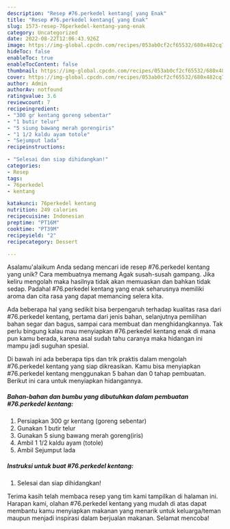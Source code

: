 ```yaml
---
description: "Resep #76.perkedel kentang{ yang Enak"
title: "Resep #76.perkedel kentang{ yang Enak"
slug: 1573-resep-76perkedel-kentang-yang-enak
category: Uncategorized
date: 2022-08-22T12:06:43.926Z
image: https://img-global.cpcdn.com/recipes/053ab0cf2cf65532/680x482cq70/76perkedel-kentang-foto-resep-utama.jpg
hideToc: false
enableToc: true
enableTocContent: false
thumbnail: https://img-global.cpcdn.com/recipes/053ab0cf2cf65532/680x482cq70/76perkedel-kentang-foto-resep-utama.jpg
cover: https://img-global.cpcdn.com/recipes/053ab0cf2cf65532/680x482cq70/76perkedel-kentang-foto-resep-utama.jpg
author: Admin
authorAv: notfound
ratingvalue: 3.6
reviewcount: 7
recipeingredient:
- "300 gr kentang goreng sebentar"
- "1 butir telur"
- "5 siung bawang merah gorengiris"
- "1 1/2 kaldu ayam totole"
- "Sejumput lada"
recipeinstructions:

- "Selesai dan siap dihidangkan!"
categories:
- Resep
tags:
- 76perkedel
- kentang

katakunci: 76perkedel kentang 
nutrition: 249 calories
recipecuisine: Indonesian
preptime: "PT16M"
cooktime: "PT39M"
recipeyield: "2"
recipecategory: Dessert

---
```



Asalamu'alaikum Anda sedang mencari ide resep #76.perkedel kentang yang unik? Cara membuatnya memang Agak susah-susah gampang. Jika keliru mengolah maka hasilnya tidak akan memuaskan dan bahkan tidak sedap. Padahal #76.perkedel kentang yang enak seharusnya memiliki aroma dan cita rasa yang dapat memancing selera kita.


Ada beberapa hal yang sedikit bisa berpengaruh terhadap kualitas rasa dari #76.perkedel kentang, pertama dari jenis bahan, selanjutnya pemilihan bahan segar dan bagus, sampai cara membuat dan menghidangkannya. Tak perlu bingung kalau mau menyiapkan #76.perkedel kentang enak di mana pun kamu berada, karena asal sudah tahu caranya maka hidangan ini mampu jadi suguhan spesial.




Di bawah ini ada beberapa tips dan trik praktis dalam mengolah #76.perkedel kentang yang siap dikreasikan. Kamu bisa menyiapkan #76.perkedel kentang menggunakan 5 bahan dan 0 tahap pembuatan. Berikut ini cara untuk menyiapkan hidangannya.

<!--inarticleads1-->

##### Bahan-bahan dan bumbu yang dibutuhkan dalam pembuatan #76.perkedel kentang:

1. Persiapkan 300 gr kentang (goreng sebentar)
1. Gunakan 1 butir telur
1. Gunakan 5 siung bawang merah goreng(iris)
1. Ambil 1 1/2 kaldu ayam (totole)
1. Ambil Sejumput lada




<!--inarticleads2-->

##### Instruksi untuk buat #76.perkedel kentang:


1. Selesai dan siap dihidangkan!



Terima kasih telah membaca resep yang tim kami tampilkan di halaman ini. Harapan kami, olahan #76.perkedel kentang yang mudah di atas dapat membantu kamu menyiapkan makanan yang menarik untuk keluarga/teman maupun menjadi inspirasi dalam berjualan makanan. Selamat mencoba!
